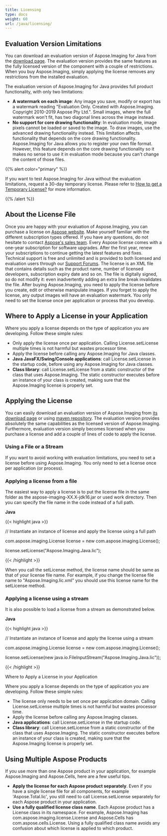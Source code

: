 ```yaml
---
title: Licensing
type: docs
weight: 60
url: /java/licensing/
---
```


## **Evaluation Version Limitations**
You can download an evaluation version of Aspose.Imaging for Java from the [download page](https://repository.aspose.com/repo/com/aspose/aspose-imaging/). The evaluation version provides the same features as the fully licensed version of the component with a couple of restrictions. When you buy Aspose.Imaging, simply applying the license removes any restrictions from the installed evaluation.

The evaluation version of Aspose.Imaging for Java provides full product functionality, with only two limitations:

- **A watermark on each image**: Any image you save, modify or export has a watermark reading "Evaluation Only. Created with Aspose.Imaging. Copyright 2010-2019 Aspose Pty Ltd.". Small images, where the full watermark won't fit, has two diagonal lines across the image instead.
- **No support for core drawing functionality**: In evaluation mode, image pixels cannot be loaded or saved to the image. To draw images, use the advanced drawing functionality instead. This limitation affects functionality that depends on the core drawing functionality. Aspose.Imaging for Java allows you to register your own file format. However, this feature depends on the core drawing functionality so it makes no sense to use it in evaluation mode because you can't change the content of those files.

{{% alert color="primary" %}} 

If you want to test Aspose.Imaging for Java without the evaluation limitations, request a 30-day temporary license. Please refer to [How to get a Temporary License?](https://purchase.aspose.com/temporary-license) for more information.

{{% /alert %}} 
## **About the License File**
Once you are happy with your evaluation of Aspose.Imaging, you can purchase a license on [Aspose website](https://purchase.aspose.com/buy). Make yourself familiar with the different subscription types offered. If you have any questions, do not hesitate to contact [Aspose's sales team](https://about.aspose.com/contact). Every Aspose license comes with a one-year subscription for software upgrades. After the first year, renew your subscriptions to continue getting the latest features and fixes. Technical support is free and unlimited and is provided to both licensed and evaluation users through our [Support Forums](https://forum.aspose.com/). The license is an XML file that contains details such as the product name, number of licensed developers, subscription expiry date and so on. The file is digitally signed, so do not modify it: even inadvertently adding an extra line break invalidates the file. After buying Aspose.Imaging, you need to apply the license before you create, edit or otherwise manipulate images. If you forget to apply the license, any output images will have an evaluation watermark. You only need to set the license once per application or process that you develop.
## **Where to Apply a License in your Application**
Where you apply a license depends on the type of application you are developing. Follow these simple rules:

- Only apply the license once per application. Calling License.setLicense multiple times is not harmful but wastes processor time.
- Apply the license before calling any Aspose.Imaging for Java classes.
- **Java JavaFX/Swing/Console applications**: call License.setLicense in the startup code, before using any Aspose.Imaging for Java classes.
- **Class library**: call License.setLicense from a static constructor of the class that uses Aspose.Imaging. The static constructor executes before an instance of your class is created, making sure that the Aspose.Imaging license is properly set.
## **Applying the License**
You can easily download an evaluation version of Aspose.Imaging from [its download page](https://repository.aspose.com/repo/com/aspose/aspose-imaging/) or using [maven repository](https://repository.aspose.com/repo/). The evaluation version provides absolutely the same capabilities as the licensed version of Aspose.Imaging. Furthermore, evaluation version simply becomes licensed when you purchase a license and add a couple of lines of code to apply the license.
### **Using a File or a Stream**
If you want to avoid working with evaluation limitations, you need to set a license before using Aspose.Imaging. You only need to set a license once per application (or process).
### **Applying a license from a file**
The easiest way to apply a license is to put the license file in the same folder as the aspose-imaging-XX.X-jdk16.jar or used work directory. Then you can specify the file name in the code instead of a full path.

**Java**

{{< highlight java >}}

 // Instantiate an instance of license and apply the license using a full path

com.aspose.imaging.License license = new com.aspose.imaging.License();

license.setLicense("Aspose.Imaging.Java.lic");

{{< /highlight >}}

When you call the setLicense method, the license name should be same as that of your license file name. For example, if you change the license file name to "Aspose.Imaging.lic.xml" you should use this license name for the setLicense method.
### **Applying a license using a stream**
It is also possible to load a license from a stream as demonstrated below.



**Java**

{{< highlight java >}}

 // Instantiate an instance of license and apply the license using a stream

com.aspose.imaging.License license = new com.aspose.imaging.License();

license.setLicense(new java.io.FileInputStream("Aspose.Imaging.Java.lic"));

{{< /highlight >}}

Where to Apply a License in your Application

Where you apply a license depends on the type of application you are developing. Follow these simple rules:

- The license only needs to be set once per application domain. Calling License.setLicense multiple times is not harmful but wastes processor time.
- Apply the license before calling any Aspose.Imaging classes.
- **Java applications**: call License.setLicense in the startup code.
- **Class library**: call License.setLicense from a static constructor of the class that uses Aspose.Imaging. The static constructor executes before an instance of your class is created, making sure that the Aspose.Imaging license is properly set.
## **Using Multiple Aspose Products**
If you use more than one Aspose product in your application, for example Aspose.Imaging and Aspose.Cells, here are a few useful tips.

- **Apply the license for each Aspose product separately**. Even if you have a single license file for all components, for example 'Aspose.Total.lic', you still need to call License.setLicense separately for each Aspose product in your application.
- **Use a fully qualified license class name**. Each Aspose product has a License class in its namespace. For example, Aspose.Imaging has com.aspose.imaging.license.License and Aspose.Cells has com.aspose.cells.License. Using a fully qualified class name avoids any confusion about which license is applied to which product.

